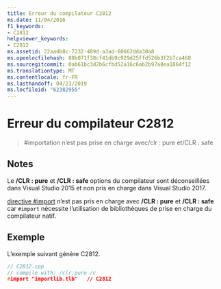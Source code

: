 ```yaml
---
title: Erreur du compilateur C2812
ms.date: 11/04/2016
f1_keywords:
- C2812
helpviewer_keywords:
- C2812
ms.assetid: 22aadb8c-7232-489d-a3ad-60662dda30a8
ms.openlocfilehash: 88b071f38cf41db9c929d25ffd526b3f2b7ca468
ms.sourcegitcommit: 0ab61bc3d2b6cfbd52a16c6ab2b97a8ea1864f12
ms.translationtype: MT
ms.contentlocale: fr-FR
ms.lasthandoff: 04/23/2019
ms.locfileid: "62382955"
---
```

# <a name="compiler-error-c2812"></a>Erreur du compilateur C2812

> \#importation n’est pas prise en charge avec/clr : pure et/CLR : safe

## <a name="remarks"></a>Notes

Le **/CLR : pure** et **/CLR : safe** options du compilateur sont déconseillées dans Visual Studio 2015 et non pris en charge dans Visual Studio 2017.

[directive #import](../../preprocessor/hash-import-directive-cpp.md) n’est pas pris en charge avec **/CLR : pure** et **/CLR : safe** car `#import` nécessite l’utilisation de bibliothèques de prise en charge du compilateur natif.

## <a name="example"></a>Exemple

L’exemple suivant génère C2812.

```cpp
// C2812.cpp
// compile with: /clr:pure /c
#import "importlib.tlb"   // C2812
```